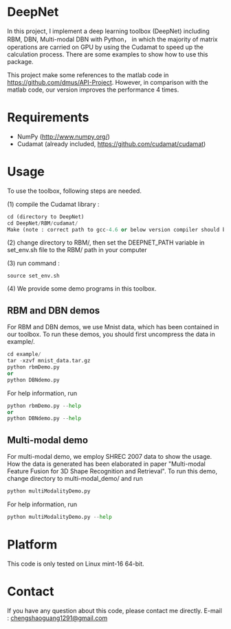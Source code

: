 DeepNet
============

In this project, I implement a deep learning toolbox (DeepNet) including RBM, DBN, Multi-modal DBN with Python， in which the majority of matrix operations are carried on GPU by using the Cudamat to speed up the calculation process. There are some examples to show how to use this package.

This project make some references to the matlab code in https://github.com/dmus/API-Project. However, in comparison with the matlab
code, our version improves the performance 4 times.

Requirements 
============
* NumPy (http://www.numpy.org/)
* Cudamat (already included, https://github.com/cudamat/cudamat)

Usage 
============
To use the toolbox, following steps are needed.

(1) compile the Cudamat library :
  ```python
  cd (directory to DeepNet)
  cd DeepNet/RBM/cudamat/
  Make (note : correct path to gcc-4.6 or below version compiler should be given in Makefile)
  ```

(2) change directory to RBM/, then set the DEEPNET_PATH variable in set_env.sh file to the RBM/ path in your computer

(3) run command :
  ```
  source set_env.sh
  ```
  
(4) We provide some demo programs in this toolbox.

  **RBM and DBN demos**
  ---------------
  For RBM and DBN demos, we use Mnist data, which has been contained in our toolbox. To run these demos, you should first uncompress the data in example/.
  ```python
  cd example/
  tar -xzvf mnist_data.tar.gz
  python rbmDemo.py
  or
  python DBNdemo.py
  ```
  For help information, run
  ```python
  python rbmDemo.py --help
  or
  python DBNdemo.py --help
  ```
  **Multi-modal demo**
  ---------------
  For multi-modal demo, we employ SHREC 2007 data to show the usage.  How the data is generated has been elaborated in paper  "Multi-modal Feature Fusion for 3D Shape Recognition and Retrieval". 
  To run this demo, change directory to multi-modal_demo/ and run 
  ```python
  python multiModalityDemo.py
  ```
  For help information, run
  ```python
  python multiModalityDemo.py --help
  ```
    
Platform 
===========
This code is only tested on Linux mint-16 64-bit.

Contact 
===========
If you have any question about this code, please contact me directly.
E-mail : chengshaoguang1291@gmail.com

        
    


